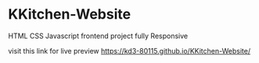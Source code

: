 # KKitchen-Website
HTML CSS Javascript
frontend project 
fully Responsive

visit this link for live preview
https://kd3-80115.github.io/KKitchen-Website/
